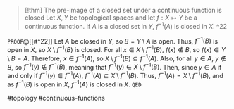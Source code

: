 >[!thm] The pre-image of a closed set under a continuous function is closed
>Let $X,Y$ be topological spaces and let $f : X \mapsto Y$ be a continuous function. If $A$ is a closed set in $Y$, $f^{-1}(A)$ is closed in $X$. ^22

`PROOF`@[[#^22]]
Let $A$ be closed in $Y$, so $B = Y \setminus A$ is open. Thus, $f^{-1}(B)$ is open in $X$, so $X \setminus f^{-1}(B)$ is closed. For all $x \in X \setminus f^{-1}(B)$, $f(x) \not\in B$, so $f(x) \in Y \setminus B = A$. Therefore, $x \in f^{-1}(A)$, so ${} X \setminus f^{-1}(B) \subseteq f^{-1}(A) {}$. Also, for all $y \in A$, $y \not\in B$, so $f^{-1}(y) \not\in f^{-1}(B)$, meaning that $f^{-1}(y) \in X \setminus f^{-1}(B)$. Then, since $y \in A$ if and only if $f^{-1}(y) \in f^{-1}(A)$, $f^{-1}(A) \subseteq X \setminus f^{-1}(B)$. Thus, $f^{-1}(A) = X \setminus f^{-1}(B)$, and as $f^{-1}(B)$ is open in $X$, $f^{-1}(A)$ is closed in $X$.
`QED`

#topology #continuous-functions 